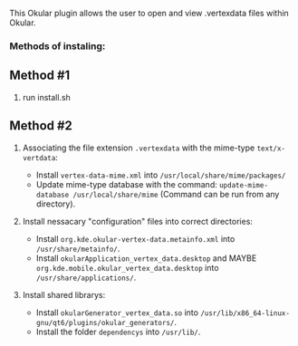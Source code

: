 This Okular plugin allows the user to open and view .vertexdata files within Okular.

### Methods of instaling:

## Method #1
1. run install.sh

## Method #2
1. Associating the file extension `.vertexdata` with the mime-type `text/x-vertdata`:
    - Install `vertex-data-mime.xml` into `/usr/local/share/mime/packages/`
    - Update mime-type database with the command: `update-mime-database /usr/local/share/mime`
(Command can be run from any directory).

2. Install nessacary "configuration" files into correct directories:
    - Install `org.kde.okular-vertex-data.metainfo.xml` into `/usr/share/metainfo/`.
    - Install `okularApplication_vertex_data.desktop` and MAYBE `org.kde.mobile.okular_vertex_data.desktop` into `/usr/share/applications/`.

3. Install shared librarys:
    - Install `okularGenerator_vertex_data.so` into `/usr/lib/x86_64-linux-gnu/qt6/plugins/okular_generators/`.
    - Install the folder `dependencys` into `/usr/lib/`.
